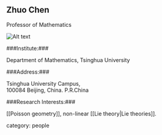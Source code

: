 ## Zhuo Chen ##


Professor of Mathematics

![Alt text](http://p0.qhimg.com/dr/200_200_/t015898f97b746081fd.jpg)


###Institute:###

Department of Mathematics, Tsinghua University

###Address:###

Tsinghua University Campus,  
100084
Beijing, China. P.R.China


###Research Interests:###

[[Poisson geometry]], non-linear [[Lie theory|Lie theories]].


category: people